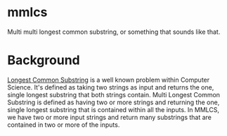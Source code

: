 # mmlcs
Multi multi longest common substring, or something that sounds like that.

# Background
[Longest Common Substring](http://en.wikipedia.org/wiki/Longest_common_substring_problem)
is a well known problem within Computer Science. It's defined as taking two
strings as input and returns the one, single longest substring that both strings
contain. Multi Longest Common Substring is defined as having two or more
strings and returning the one, single longest substring that is contained
within all the inputs. In MMLCS, we have two or more input strings and
return many substrings that are contained in two or more of the inputs.
